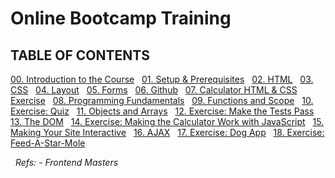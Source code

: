 # Online Bootcamp Training

## TABLE OF CONTENTS

[00. Introduction to the Course](./src/00-intro.md) &nbsp;
[01. Setup & Prerequisites](./src/01-setup.md) &nbsp;
[02. HTML](./src/02-html.md) &nbsp;
[03. CSS](./src/03-css.md) &nbsp;
[04. Layout](./src/04-layout.md) &nbsp;
[05. Forms](./src/05-forms.md) &nbsp;
[06. Github](./src/06-github.md) &nbsp;
[07. Calculator HTML & CSS Exercise](./src/07-calculator-setup.md) &nbsp;
[08. Programming Fundamentals](./src/08-intro-to-programming.md) &nbsp;
[09. Functions and Scope](./src/09-functions-and-scope.md) &nbsp;
[10. Exercise: Quiz](./src/10-quiz.md) &nbsp;
[11. Objects and Arrays](./src/11-objects-and-arrays.md) &nbsp;
[12. Exercise: Make the Tests Pass](./src/12-tests.md) &nbsp;
[13. The DOM](./src/13-dom.md) &nbsp;
[14. Exercise: Making the Calculator Work with JavaScript](./src/alculator.md) &nbsp;
[15. Making Your Site Interactive](./src/15-interactive.md) &nbsp;
[16. AJAX](./src/16-ajax.md) &nbsp;
[17. Exercise: Dog App](./src/17-dogs.md) &nbsp;
[18. Exercise: Feed-A-Star-Mole](./src/18-mole.md) &nbsp;

&nbsp;
*Refs:
     - Frontend Masters*
